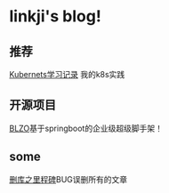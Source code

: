 
# linkji's blog!

## 推荐

[Kubernets学习记录](/dev-ops/kubernets) 我的k8s实践 

## 开源项目

[BLZO](/blzo)基于springboot的企业级超级脚手架！  

## some

[删库之里程碑](/other/milestone-20190718.md)BUG误删所有的文章